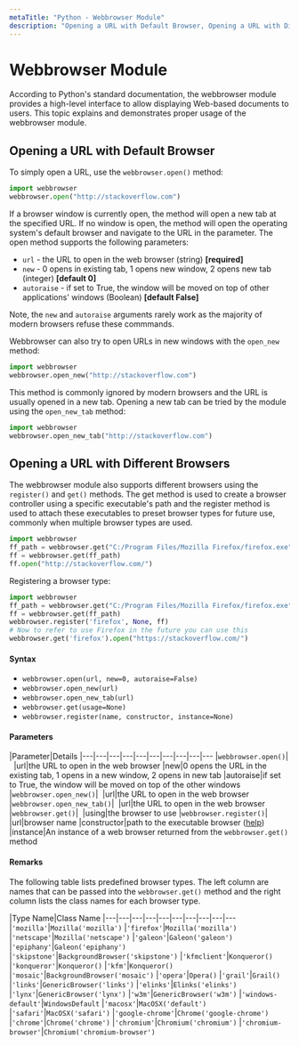 ```yaml
---
metaTitle: "Python - Webbrowser Module"
description: "Opening a URL with Default Browser, Opening a URL with Different Browsers"
---
```


# Webbrowser Module


According to Python's standard documentation, the webbrowser module provides a high-level interface to allow displaying Web-based documents to users. This topic explains and demonstrates proper usage of the webbrowser module.



## Opening a URL with Default Browser


To simply open a URL, use the `webbrowser.open()` method:

```py
import webbrowser
webbrowser.open("http://stackoverflow.com")

```

If a browser window is currently open, the method will open a new tab at the specified URL. If no window is open, the method will open the operating system's default browser and navigate to the URL in the parameter. The open method supports the following parameters:

- `url` - the URL to open in the web browser (string) **[required]**
- `new` - 0 opens in existing tab, 1 opens new window, 2 opens new tab (integer) **[default 0]**
- `autoraise` - if set to True, the window will be moved on top of other applications' windows (Boolean) **[default False]**

Note, the `new` and `autoraise` arguments rarely work as the majority of modern browsers refuse these commmands.

Webbrowser can also try to open URLs in new windows with the `open_new` method:

```py
import webbrowser
webbrowser.open_new("http://stackoverflow.com")

```

This method is commonly ignored by modern browsers and the URL is usually opened in a new tab.
Opening a new tab can be tried by the module using the `open_new_tab` method:

```py
import webbrowser
webbrowser.open_new_tab("http://stackoverflow.com")

```



## Opening a URL with Different Browsers


The webbrowser module also supports different browsers using the `register()` and `get()` methods. The get method is used to create a browser controller using a specific executable's path and the register method is used to attach these executables to preset browser types for future use, commonly when multiple browser types are used.

```py
import webbrowser
ff_path = webbrowser.get("C:/Program Files/Mozilla Firefox/firefox.exe")
ff = webbrowser.get(ff_path)
ff.open("http://stackoverflow.com/")

```

Registering a browser type:

```py
import webbrowser
ff_path = webbrowser.get("C:/Program Files/Mozilla Firefox/firefox.exe")
ff = webbrowser.get(ff_path)
webbrowser.register('firefox', None, ff)
# Now to refer to use Firefox in the future you can use this
webbrowser.get('firefox').open("https://stackoverflow.com/")

```



#### Syntax


- `webbrowser.open(url, new=0, autoraise=False)`
- `webbrowser.open_new(url)`
- `webbrowser.open_new_tab(url)`
- `webbrowser.get(usage=None)`
- `webbrowser.register(name, constructor, instance=None)`



#### Parameters


|Parameter|Details
|---|---|---|---|---|---|---|---|---|---
|`webbrowser.open()`| 
|url|the URL to open in the web browser
|new|0 opens the URL in the existing tab, 1 opens in a new window, 2 opens in new tab
|autoraise|if set to True, the window will be moved on top of the other windows
|`webbrowser.open_new()`| 
|url|the URL to open in the web browser
|`webbrowser.open_new_tab()`| 
|url|the URL to open in the web browser
|`webbrowser.get()`| 
|using|the browser to use
|`webbrowser.register()`| 
|url|browser name
|constructor|path to the executable browser ([help](http://stackoverflow.com/questions/24873302/python-generic-webbrowser-get-open-for-chrome-exe-does-not-work))
|instance|An instance of a web browser returned from the `webbrowser.get()` method



#### Remarks


The following table lists predefined browser types. The left column are names that can be passed into the `webbrowser.get()` method and the right column lists the class names for each browser type.

|Type Name|Class Name
|---|---|---|---|---|---|---|---|---|---
|`'mozilla'`|`Mozilla('mozilla')`
|`'firefox'`|`Mozilla('mozilla')`
|`'netscape'`|`Mozilla('netscape')`
|`'galeon'`|`Galeon('galeon')`
|`'epiphany'`|`Galeon('epiphany')`
|`'skipstone'`|`BackgroundBrowser('skipstone')`
|`'kfmclient'`|`Konqueror()`
|`'konqueror'`|`Konqueror()`
|`'kfm'`|`Konqueror()`
|`'mosaic'`|`BackgroundBrowser('mosaic')`
|`'opera'`|`Opera()`
|`'grail'`|`Grail()`
|`'links'`|`GenericBrowser('links')`
|`'elinks'`|`Elinks('elinks')`
|`'lynx'`|`GenericBrowser('lynx')`
|`'w3m'`|`GenericBrowser('w3m')`
|`'windows-default'`|`WindowsDefault`
|`'macosx'`|`MacOSX('default')`
|`'safari'`|`MacOSX('safari')`
|`'google-chrome'`|`Chrome('google-chrome')`
|`'chrome'`|`Chrome('chrome')`
|`'chromium'`|`Chromium('chromium')`
|`'chromium-browser'`|`Chromium('chromium-browser')`

